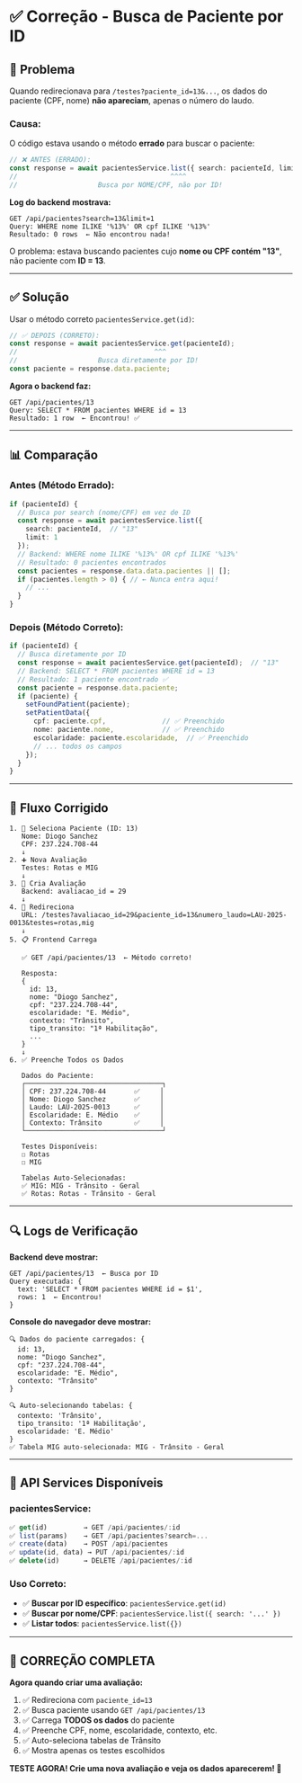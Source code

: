 # ✅ Correção - Busca de Paciente por ID

## 🐛 **Problema**

Quando redirecionava para `/testes?paciente_id=13&...`, os dados do paciente (CPF, nome) **não apareciam**, apenas o número do laudo.

### **Causa:**

O código estava usando o método **errado** para buscar o paciente:

```typescript
// ❌ ANTES (ERRADO):
const response = await pacientesService.list({ search: pacienteId, limit: 1 });
//                                      ^^^^
//                    Busca por NOME/CPF, não por ID!
```

**Log do backend mostrava:**
```
GET /api/pacientes?search=13&limit=1
Query: WHERE nome ILIKE '%13%' OR cpf ILIKE '%13%'
Resultado: 0 rows  ← Não encontrou nada!
```

O problema: estava buscando pacientes cujo **nome ou CPF contém "13"**, não paciente com **ID = 13**.

---

## ✅ **Solução**

Usar o método correto `pacientesService.get(id)`:

```typescript
// ✅ DEPOIS (CORRETO):
const response = await pacientesService.get(pacienteId);
//                                  ^^^
//                    Busca diretamente por ID!
const paciente = response.data.paciente;
```

**Agora o backend faz:**
```
GET /api/pacientes/13
Query: SELECT * FROM pacientes WHERE id = 13
Resultado: 1 row  ← Encontrou! ✅
```

---

## 📊 **Comparação**

### **Antes (Método Errado):**

```typescript
if (pacienteId) {
  // Busca por search (nome/CPF) em vez de ID
  const response = await pacientesService.list({ 
    search: pacienteId,  // "13"
    limit: 1 
  });
  // Backend: WHERE nome ILIKE '%13%' OR cpf ILIKE '%13%'
  // Resultado: 0 pacientes encontrados
  const pacientes = response.data.data.pacientes || [];
  if (pacientes.length > 0) { // ← Nunca entra aqui!
    // ...
  }
}
```

### **Depois (Método Correto):**

```typescript
if (pacienteId) {
  // Busca diretamente por ID
  const response = await pacientesService.get(pacienteId);  // "13"
  // Backend: SELECT * FROM pacientes WHERE id = 13
  // Resultado: 1 paciente encontrado ✅
  const paciente = response.data.paciente;
  if (paciente) {
    setFoundPatient(paciente);
    setPatientData({
      cpf: paciente.cpf,              // ✅ Preenchido
      nome: paciente.nome,            // ✅ Preenchido
      escolaridade: paciente.escolaridade,  // ✅ Preenchido
      // ... todos os campos
    });
  }
}
```

---

## 🎯 **Fluxo Corrigido**

```
1. 👤 Seleciona Paciente (ID: 13)
   Nome: Diogo Sanchez
   CPF: 237.224.708-44
   ↓
2. ➕ Nova Avaliação
   Testes: Rotas e MIG
   ↓
3. 💾 Cria Avaliação
   Backend: avaliacao_id = 29
   ↓
4. 🔄 Redireciona
   URL: /testes?avaliacao_id=29&paciente_id=13&numero_laudo=LAU-2025-0013&testes=rotas,mig
   ↓
5. 📋 Frontend Carrega
   
   ✅ GET /api/pacientes/13  ← Método correto!
   
   Resposta:
   {
     id: 13,
     nome: "Diogo Sanchez",
     cpf: "237.224.708-44",
     escolaridade: "E. Médio",
     contexto: "Trânsito",
     tipo_transito: "1ª Habilitação",
     ...
   }
   ↓
6. ✅ Preenche Todos os Dados
   
   Dados do Paciente:
   ┌──────────────────────────────────┐
   │ CPF: 237.224.708-44       ✅     │
   │ Nome: Diogo Sanchez       ✅     │
   │ Laudo: LAU-2025-0013      ✅     │
   │ Escolaridade: E. Médio    ✅     │
   │ Contexto: Trânsito        ✅     │
   └──────────────────────────────────┘
   
   Testes Disponíveis:
   ☐ Rotas
   ☐ MIG
   
   Tabelas Auto-Selecionadas:
   ✅ MIG: MIG - Trânsito - Geral
   ✅ Rotas: Rotas - Trânsito - Geral
```

---

## 🔍 **Logs de Verificação**

**Backend deve mostrar:**
```
GET /api/pacientes/13  ← Busca por ID
Query executada: {
  text: 'SELECT * FROM pacientes WHERE id = $1',
  rows: 1  ← Encontrou!
}
```

**Console do navegador deve mostrar:**
```
🔍 Dados do paciente carregados: {
  id: 13,
  nome: "Diogo Sanchez",
  cpf: "237.224.708-44",
  escolaridade: "E. Médio",
  contexto: "Trânsito"
}

🔍 Auto-selecionando tabelas: {
  contexto: 'Trânsito',
  tipo_transito: '1ª Habilitação',
  escolaridade: 'E. Médio'
}
✅ Tabela MIG auto-selecionada: MIG - Trânsito - Geral
```

---

## 📝 **API Services Disponíveis**

### **pacientesService:**
```typescript
✅ get(id)         → GET /api/pacientes/:id
✅ list(params)    → GET /api/pacientes?search=...
✅ create(data)    → POST /api/pacientes
✅ update(id, data) → PUT /api/pacientes/:id
✅ delete(id)      → DELETE /api/pacientes/:id
```

### **Uso Correto:**
- ✅ **Buscar por ID específico**: `pacientesService.get(id)`
- ✅ **Buscar por nome/CPF**: `pacientesService.list({ search: '...' })`
- ✅ **Listar todos**: `pacientesService.list({})`

---

## 🎉 **CORREÇÃO COMPLETA**

**Agora quando criar uma avaliação:**
1. ✅ Redireciona com `paciente_id=13`
2. ✅ Busca paciente usando `GET /api/pacientes/13`
3. ✅ Carrega **TODOS os dados** do paciente
4. ✅ Preenche CPF, nome, escolaridade, contexto, etc.
5. ✅ Auto-seleciona tabelas de Trânsito
6. ✅ Mostra apenas os testes escolhidos

**TESTE AGORA! Crie uma nova avaliação e veja os dados aparecerem! 🚀**
